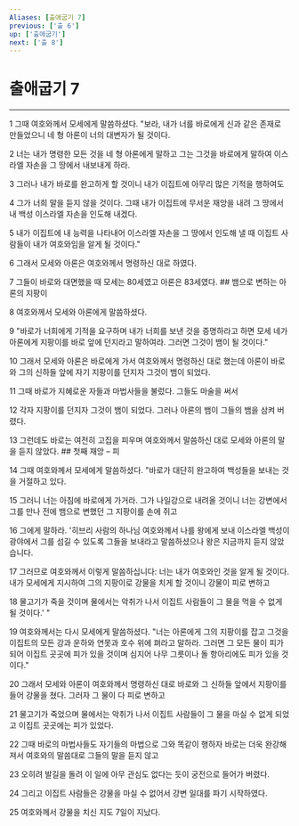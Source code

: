 ```yaml
---
Aliases: [출애굽기 7]
previous: ['출 6']
up: ['출애굽기']
next: ['출 8']
---
```

# 출애굽기 7

***


1 그때 여호와께서 모세에게 말씀하셨다. "보라, 내가 너를 바로에게 신과 같은 존재로 만들었으니 네 형 아론이 너의 대변자가 될 것이다. 

2 너는 내가 명령한 모든 것을 네 형 아론에게 말하고 그는 그것을 바로에게 말하여 이스라엘 자손을 그 땅에서 내보내게 하라. 

3 그러나 내가 바로를 완고하게 할 것이니 내가 이집트에 아무리 많은 기적을 행하여도 

4 그가 너희 말을 듣지 않을 것이다. 그때 내가 이집트에 무서운 재앙을 내려 그 땅에서 내 백성 이스라엘 자손을 인도해 내겠다. 

5 내가 이집트에 내 능력을 나타내어 이스라엘 자손을 그 땅에서 인도해 낼 때 이집트 사람들이 내가 여호와임을 알게 될 것이다." 

6 그래서 모세와 아론은 여호와께서 명령하신 대로 하였다. 

7 그들이 바로와 대면했을 때 모세는 80세였고 아론은 83세였다. ## 뱀으로 변하는 아론의 지팡이 

8 여호와께서 모세와 아론에게 말씀하셨다. 

9 "바로가 너희에게 기적을 요구하며 내가 너희를 보낸 것을 증명하라고 하면 모세 네가 아론에게 지팡이를 바로 앞에 던지라고 말하여라. 그러면 그것이 뱀이 될 것이다." 

10 그래서 모세와 아론은 바로에게 가서 여호와께서 명령하신 대로 했는데 아론이 바로와 그의 신하들 앞에 자기 지팡이를 던지자 그것이 뱀이 되었다. 

11 그때 바로가 지혜로운 자들과 마법사들을 불렀다. 그들도 마술을 써서 

12 각자 지팡이를 던지자 그것이 뱀이 되었다. 그러나 아론의 뱀이 그들의 뱀을 삼켜 버렸다. 

13 그런데도 바로는 여전히 고집을 피우며 여호와께서 말씀하신 대로 모세와 아론의 말을 듣지 않았다. ## 첫째 재앙 – 피 

14 그때 여호와께서 모세에게 말씀하셨다. "바로가 대단히 완고하여 백성들을 보내는 것을 거절하고 있다. 

15 그러니 너는 아침에 바로에게 가거라. 그가 나일강으로 내려올 것이니 너는 강변에서 그를 만나 전에 뱀으로 변했던 그 지팡이를 손에 쥐고 

16 그에게 말하라. '히브리 사람의 하나님 여호와께서 나를 왕에게 보내 이스라엘 백성이 광야에서 그를 섬길 수 있도록 그들을 보내라고 말씀하셨으나 왕은 지금까지 듣지 않았습니다. 

17 그러므로 여호와께서 이렇게 말씀하십니다: 너는 내가 여호와인 것을 알게 될 것이다. 내가 모세에게 지시하여 그의 지팡이로 강물을 치게 할 것이니 강물이 피로 변하고 

18 물고기가 죽을 것이며 물에서는 악취가 나서 이집트 사람들이 그 물을 먹을 수 없게 될 것이다.' " 

19 여호와께서는 다시 모세에게 말씀하셨다. "너는 아론에게 그의 지팡이를 잡고 그것을 이집트의 모든 강과 운하와 연못과 호수 위에 펴라고 말하라. 그러면 그 모든 물이 피가 되어 이집트 곳곳에 피가 있을 것이며 심지어 나무 그릇이나 돌 항아리에도 피가 있을 것이다." 

20 그래서 모세와 아론이 여호와께서 명령하신 대로 바로와 그 신하들 앞에서 지팡이를 들어 강물을 쳤다. 그러자 그 물이 다 피로 변하고 

21 물고기가 죽었으며 물에서는 악취가 나서 이집트 사람들이 그 물을 마실 수 없게 되었고 이집트 곳곳에는 피가 있었다. 

22 그때 바로의 마법사들도 자기들의 마법으로 그와 똑같이 행하자 바로는 더욱 완강해져서 여호와의 말씀대로 그들의 말을 듣지 않고 

23 오히려 발길을 돌려 이 일에 아무 관심도 없다는 듯이 궁전으로 들어가 버렸다. 

24 그리고 이집트 사람들은 강물을 마실 수 없어서 강변 일대를 파기 시작하였다. 

25 여호와께서 강물을 치신 지도 7일이 지났다.
